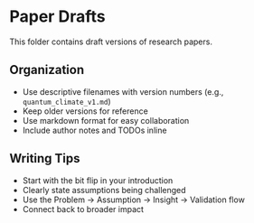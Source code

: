 # Paper Drafts

This folder contains draft versions of research papers.

## Organization

- Use descriptive filenames with version numbers (e.g., `quantum_climate_v1.md`)
- Keep older versions for reference
- Use markdown format for easy collaboration
- Include author notes and TODOs inline

## Writing Tips

- Start with the bit flip in your introduction
- Clearly state assumptions being challenged
- Use the Problem → Assumption → Insight → Validation flow
- Connect back to broader impact
